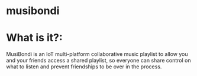 # musibondi

What is it?:
==========

MusiBondi is an IoT multi-platform collaborative music playlist to allow you and your friends access a shared playlist, so everyone can share control on what to listen and prevent friendships to be over in the process.
